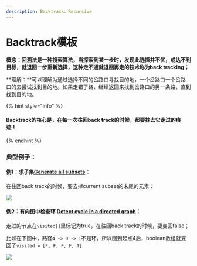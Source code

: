 ```yaml
---
description: Backtrack，Recursive
---
```


# Backtrack模板

**概念：**回溯法是一种搜索算法，当探索到某一步时，发现此选择并不优，或达不到目标，就退回一步重新选择，这种走不通就退回再走的技术称为**back tracking；**

**理解：**可以理解为通过选择不同的岔路口寻找目的地，一个岔路口一个岔路口的去尝试找到目的地。如果走错了路，继续返回来找到岔路口的另一条路，直到找到目的地。

{% hint style="info" %}
#### Backtrack的核心是，在每一次往回back track的时候，都要抹去它走过的痕迹！
{% endhint %}



### 典型例子：

#### 例1：求子集[Generate all subsets](https://bhnigw.gitbook.io/leetcode/leetcode-78.-subsets)：

在往回back track的时候，要去掉current subset的末尾的元素：

![](.gitbook/assets/IMG\_6394.jpg)



#### 例2：有向图中检查环 [Detect cycle in a directed graph](https://bhnigw.gitbook.io/leetcode/ji-chu-bi-hui/detect-cycle-in-a-directed-graph)：

走过的节点在`visited[]`里标记为true，在往回back track的时候，要变回false；

比如在下图中，路径`4 -> 0 -> 1`不是环，所以回到起点4后，boolean数组就变回了`visited = [F, F, F, F, T]`

![](.gitbook/assets/IMG\_6338.jpg)

